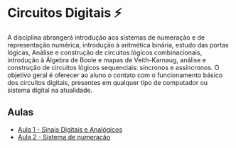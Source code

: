 # Circuitos Digitais ⚡️

A disciplina abrangerá introdução aos sistemas de numeração e de representação numérica, introdução à aritmética binária, estudo das portas lógicas, Análise e construção de circuitos lógicos combinacionais, introdução à Álgebra de Boole e mapas de Veith-Karnaug, análise e construção de circuitos lógicos sequenciais: síncronos e assíncronos. O objetivo geral é oferecer ao aluno o contato com o funcionamento básico dos circuitos digitais, presentes em qualquer tipo de computador ou sistema digital na atualidade.

## Aulas

- [Aula 1 - Sinais Digitais e Analógicos](aula-1/)
- [Aula 2 - Sistema de numeração](aula-2/)
